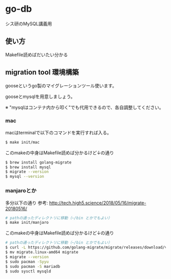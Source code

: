 # go-db
シス研のMySQL講義用

## 使い方
Makefile読めばだいたい分かる

## migration tool 環境構築
gooseというgo製のマイグレーションツール使います。

gooseとmysqlを用意しましょう。

※ "mysqlはコンテナ内から叩く"でも代用できるので、各自調整してください。

### mac
macはterminalで以下のコマンドを実行すれば入る。
```sh
$ make init/mac
```

このmakeの中身はMakefile読めば分かるけど↓の通り
```sh
$ brew install golang-migrate
$ brew install mysql
$ migrate --version
$ mysql --version
```

### manjaroとか
多分以下の通り
参考: http://tech.high5.science/2018/05/16/migrate-20180516/
```sh
# pathの通ったディレクトリに移動（~/bin とかでもよい）
$ make init/manjaro
```

このmakeの中身はMakefile読めば分かるけど↓の通り
```sh
# pathの通ったディレクトリに移動（~/bin とかでもよい）
$ curl -L https://github.com/golang-migrate/migrate/releases/download/v3.2.0/migrate.linux-amd64.tar.gz | tar xvz
$ mv migrate.linux-amd64 migrate
$ migrate --version
$ sudo pacman -Syyu
$ sudo pacman -S mariadb
$ sudo sysctl mysqld
```
